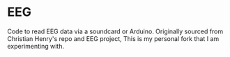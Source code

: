EEG
===

Code to read EEG data via a soundcard or Arduino. Originally sourced from Christian Henry's repo and EEG project, 
This is my personal fork that I am experimenting with. 
